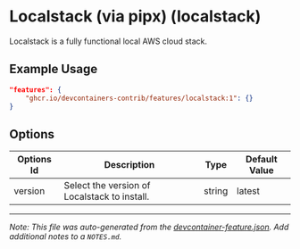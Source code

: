 
# Localstack (via pipx) (localstack)

Localstack is a fully functional local AWS cloud stack.

## Example Usage

```json
"features": {
    "ghcr.io/devcontainers-contrib/features/localstack:1": {}
}
```

## Options

| Options Id | Description | Type | Default Value |
|-----|-----|-----|-----|
| version | Select the version of Localstack to install. | string | latest |



---

_Note: This file was auto-generated from the [devcontainer-feature.json](https://github.com/devcontainers-contrib/features/blob/main/src/localstack/devcontainer-feature.json).  Add additional notes to a `NOTES.md`._
